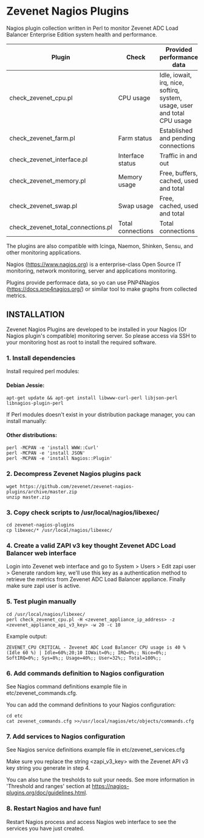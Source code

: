 # Zevenet Nagios Plugins

Nagios plugin collection written in Perl to monitor Zevenet ADC Load Balancer Enterprise Edition system health and performance.



| Plugin                             | Check             | Provided performance data                                                  |
| ---------------------------------- | ----------------- | ---------------------------------------------------------------------------|
| check_zevenet_cpu.pl               | CPU usage         | Idle, iowait, irq, nice, softirq, system, usage, user and total CPU usage  |
| check_zevenet_farm.pl              | Farm status       | Established and pending connections                                        | 
| check_zevenet_interface.pl         | Interface status  | Traffic in and out                                                         |            
| check_zevenet_memory.pl            | Memory usage      | Free, buffers, cached, used and total                                      |
| check_zevenet_swap.pl              | Swap usage        | Free, cached, used and total                                               |
| check_zevenet_total_connections.pl | Total connections | Total connections                                                          |


The plugins are also compatible with Icinga, Naemon, Shinken, Sensu, and other monitoring applications.

Nagios (https://www.nagios.org) is a enterprise-class Open Source IT monitoring, network monitoring, server and applications monitoring.  

Plugins provide performace data, so yo can use PNP4Nagios (https://docs.pnp4nagios.org/) or similar tool to make graphs from 
collected metrics.


## INSTALLATION

Zevenet Nagios Plugins are developed to be installed in your Nagios (Or Nagios plugin's compatible) monitoring server. So please access via SSH to
your monitoring host as root to install the required software.

### 1. Install dependencies

Install required perl modules:

#### Debian Jessie:

```
apt-get update && apt-get install libwww-curl-perl libjson-perl libnagios-plugin-perl
```

If Perl modules doesn't exist in your distribution package manager, you can install manually:

#### Other distributions:

```
perl -MCPAN -e 'install WWW::Curl'
perl -MCPAN -e 'install JSON'
perl -MCPAN -e 'install Nagios::Plugin'  
```


### 2. Decompress Zevenet Nagios plugins pack

```
wget https://github.com/zevenet/zevenet-nagios-plugins/archive/master.zip 
unzip master.zip
```

### 3. Copy check scripts to /usr/local/nagios/libexec/

```
cd zevenet-nagios-plugins
cp libexec/* /usr/local/nagios/libexec/
```

### 4. Create a valid ZAPI v3 key thought Zevenet ADC Load Balancer web interface

Login into Zevenet web interface and go to System > Users > Edit zapi user > Generate random key, we'll use this key as a authentication method to retrieve the metrics from Zevenet ADC Load Balancer appliance.  Finally make sure zapi user is active.


### 5. Test plugin manually

```
cd /usr/local/nagios/libexec/
perl check_zevenet_cpu.pl -H <zevenet_appliance_ip_address> -z <zevenet_appliance_api_v3_key> -w 20 -c 10
```
Example output:

```
ZEVENET_CPU CRITICAL - Zevenet ADC Load Balancer CPU usage is 40 % (Idle 60 %) | Idle=60%;20;10 IOWait=0%;; IRQ=0%;; Nice=0%;; SoftIRQ=0%;; Sys=8%;; Usage=40%;; User=32%;; Total=100%;;
```

### 6. Add commands definition to Nagios configuration

See Nagios command definitions example file in etc/zevenet_commands.cfg.

You can add the command definitions to your Nagios configuration:

```
cd etc
cat zevenet_commands.cfg >>/usr/local/nagios/etc/objects/commands.cfg
```

### 7. Add services to Nagios configuration

See Nagios service definitions example file in etc/zevenet_services.cfg

Make sure you replace the string <zapi_v3_key> with the Zevenet API v3 key string you generate in step 4.

You can also tune the tresholds to suit your needs. See more information in 'Threshold and ranges' section at https://nagios-plugins.org/doc/guidelines.html.


### 8. Restart Nagios and have fun!

Restart Nagios process and access Nagios web interface to see the services you have just created.
 
